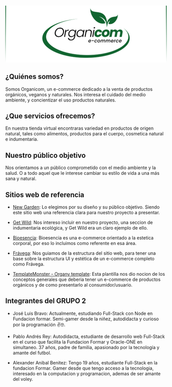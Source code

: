 ![ORGANICOM LOGO](./portada.svg 'Organicom - e-commerce')

## ¿Quiénes somos?

Somos Organicom, un e-commerce dedicado a la venta de productos orgánicos, veganos y naturales. Nos interesa el cuidado del medio ambiente, y concientizar el uso productos naturales.

## ¿Que servicios ofrecemos?

En nuestra tienda virtual encontraras variedad en productos de origen natural, tales como alimentos, productos para el cuerpo, cosmetica natural e indumentaria.

## Nuestro público objetivo

Nos orientamos a un público comprometido con el medio ambiente y la salud. O a todo aquel que le interese cambiar su estilo de vida a una más sana y natural.

## Sitios web de referencia

-  [New Garden](https://newgarden.com.ar/): Lo elegimos por su diseño y su público objetivo. Siendo este sitio web una referencia clara para nuestro proyecto a presentar.

-  [Get Wild](https://www.getwildecoindumentaria.com.ar): Nos intereso incluir en nuestro proyecto, una seccion de indumentaria ecológica, y Get Wild era un claro ejemplo de ello.

-  [Bioesencia](https://bioesencia.com/): Bioesencia es una e-commerce orientado a la estetica corporal, por eso lo incluimos como referente en esa área.

-  [Frávega](https://www.fravega.com/): Nos guiamos de la estructura del sitio web, para tener una base sobre la estructura UI y estética de un e-commerce completo como Frávega.

-  [TemplateMonster - Organy template](https://www.templatemonsterpreview.com/demo/220942.html): Esta plantilla nos dio nocion de los conceptos generales que deberia tener un e-commerce de productos orgánicos y de como presentarlo al consumidor/usuario.

## Integrantes del GRUPO 2

-  José Luis Bravo: Actualmente, estudiando Full-Stack con Node en Fundacion formar. Semi-gamer desde la niñez, autodidacta y curioso por la programación ✌🤓.

- Pablo Andrés Rey:
                   Autodidacta, estudiante de desarrollo web Full-Stack en el curso que facilita la  Fundacion Formar y Oracle-ONE en simultaneo. 37 años, padre de familia, apasionado por la tecnología y amante del futbol.   

- Alexander Anibal Benitez: Tengo 19 años, estudiante Full-Stack en la fundacion Formar. Gamer desde que tengo acceso a la tecnologia, interesado en la computacion y programacion, ademas de ser amante del voley. 